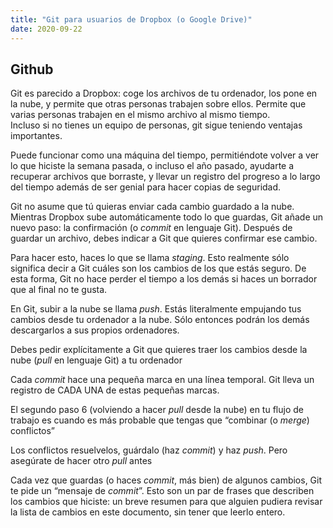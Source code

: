 ```yaml
---
title: "Git para usuarios de Dropbox (o Google Drive)"
date: 2020-09-22
---
```


## Github

Git es parecido a Dropbox: coge los archivos de tu ordenador, los pone en la nube, y permite que otras personas trabajen sobre ellos. Permite que varias personas trabajen en el mismo archivo al mismo tiempo.  
Incluso si no tienes un equipo de personas, git sigue teniendo ventajas importantes. 

Puede funcionar como una máquina del tiempo, permitiéndote volver a ver lo que hiciste la semana pasada, o incluso el año pasado, ayudarte a recuperar archivos que borraste, y llevar un registro del progreso a lo largo del tiempo además de ser genial para hacer copias de seguridad. 

Git no asume que tú quieras enviar cada cambio guardado a la nube. Mientras Dropbox sube automáticamente todo lo que guardas, Git añade un nuevo paso: la confirmación (o *commit* en lenguaje Git). Después de guardar un archivo, debes indicar a Git que quieres confirmar ese cambio.

Para hacer esto, haces lo que se llama *staging*. Esto realmente sólo significa decir a Git cuáles son los cambios de los que estás seguro. De esta forma, Git no hace perder el tiempo a los demás si haces un borrador que al final no te gusta.

En Git, subir a la nube se llama *push*. Estás literalmente empujando tus cambios desde tu ordenador a la nube. Sólo entonces podrán los demás descargarlos a sus propios ordenadores.

Debes pedir explícitamente a Git que quieres traer los cambios desde la nube (*pull* en lenguaje Git) a tu ordenador

Cada *commit* hace una pequeña marca en una línea temporal. Git lleva un registro de CADA UNA de estas pequeñas marcas.

El segundo paso 6 (volviendo a hacer *pull* desde la nube) en tu flujo de trabajo es cuando es más probable que tengas que “combinar (o *merge*) conflictos”

Los conflictos resuelvelos, guárdalo (haz *commit*) y haz *push*. Pero asegúrate de hacer otro *pull* antes

Cada vez que guardas (o haces *commit*, más bien) de algunos cambios, Git te pide un “mensaje de *commit*”. Esto son un par de frases que describen los cambios que hiciste: un breve resumen para que alguien pudiera revisar la lista de cambios en este documento, sin tener que leerlo entero.
